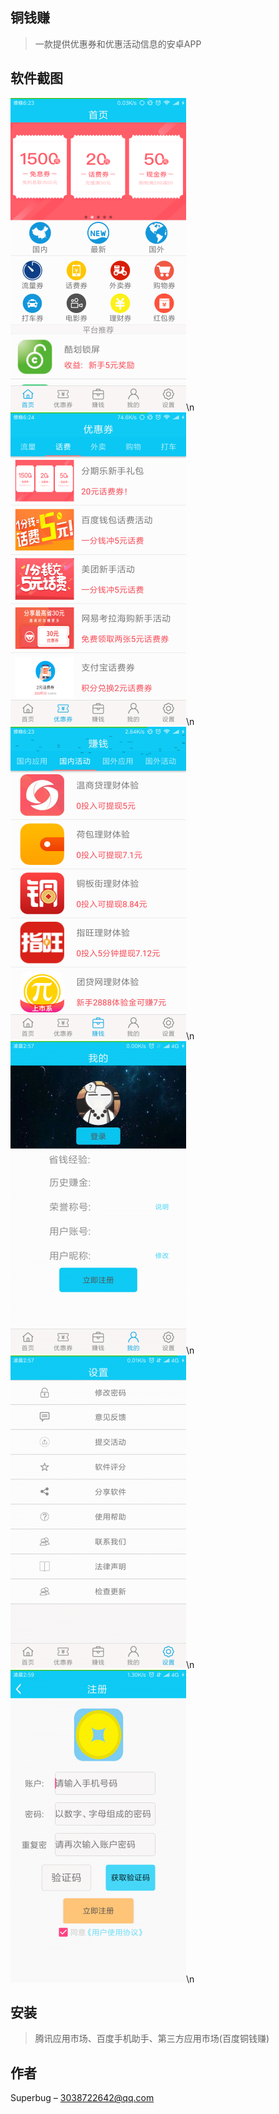 ## 铜钱赚
> 一款提供优惠券和优惠活动信息的安卓APP
## 软件截图
![](./img/s_1.png)\n
![](./img/s_2.png)\n
![](./img/s_3.png)\n
![](./img/s_4.png)\n
![](./img/s_5.png)\n
![](./img/s_6.png)\n


## 安装
> 腾讯应用市场、百度手机助手、第三方应用市场(百度铜钱赚)

## 作者

Superbug – 3038722642@qq.com
